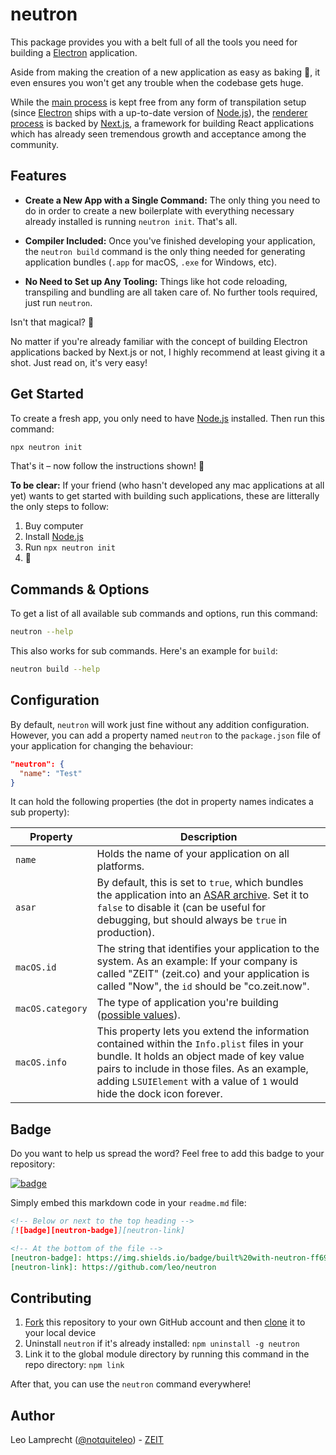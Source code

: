 # neutron

This package provides you with a belt full of all the tools you need for building a [Electron](https://electronjs.org) application.

Aside from making the creation of a new application as easy as baking 🥞, it even ensures you won't get any trouble when the codebase gets huge.

While the [main process](https://electronjs.org/docs/tutorial/quick-start#main-process) is kept free from any form of transpilation setup (since [Electron](https://electronjs.org) ships with a up-to-date version of [Node.js](https://nodejs.org/en/)), the [renderer process](https://electronjs.org/docs/tutorial/quick-start#renderer-process) is backed by [Next.js](https://github.com/zeit/next.js), a framework for building React applications which has already seen tremendous growth and acceptance among the community.

## Features

- **Create a New App with a Single Command:** The only thing you need to do in order to create a new boilerplate with everything necessary already installed is running `neutron init`. That's all.

- **Compiler Included:** Once you've finished developing your application, the `neutron build` command is the only thing needed for generating application bundles (`.app` for macOS, `.exe` for Windows, etc).

- **No Need to Set up Any Tooling:** Things like hot code reloading, transpiling and bundling are all taken care of. No further tools required, just run `neutron`.

Isn't that magical? 💫

No matter if you're already familiar with the concept of building Electron applications backed by Next.js or not, I highly recommend at least giving it a shot. Just read on, it's very easy!

## Get Started

To create a fresh app, you only need to have [Node.js](https://nodejs.org/en/) installed. Then run this command:

```bash
npx neutron init
```

That's it – now follow the instructions shown! 🚀

**To be clear:** If your friend (who hasn't developed any mac applications at all yet) wants to get started with building such applications, these are litterally the only steps to follow:

1. Buy computer
2. Install [Node.js](https://nodejs.org/en/)
3. Run `npx neutron init`
4. 🎉

## Commands & Options

To get a list of all available sub commands and options, run this command:

```bash
neutron --help
```

This also works for sub commands. Here's an example for `build`:

```bash
neutron build --help
```

## Configuration

By default, `neutron` will work just fine without any addition configuration. However, you can add a property named `neutron` to the `package.json` file of your application for changing the behaviour:

```json
"neutron": {
  "name": "Test"
}
```

It can hold the following properties (the dot in property names indicates a sub property):

| Property         | Description                                                                                                                                                                                                                                                                        |
|------------------|------------------------------------------------------------------------------------------------------------------------------------------------------------------------------------------------------------------------------------------------------------------------------------|
| `name`           | Holds the name of your application on all platforms.                                                                                                                                                                                                                               |
| `asar`           | By default, this is set to `true`, which bundles the application into an [ASAR archive](https://electronjs.org/docs/tutorial/application-packaging#using-asar-archives). Set it to `false` to disable it (can be useful for debugging, but should always be `true` in production). |
| `macOS.id`       | The string that identifies your application to the system. As an example: If your company is called "ZEIT" (zeit.co) and your application is called "Now", the `id` should be "co.zeit.now".                                                                                       |
| `macOS.category` | The type of application you're building ([possible values](https://developer.apple.com/library/content/documentation/General/Reference/InfoPlistKeyReference/Articles/LaunchServicesKeys.html#//apple_ref/doc/uid/TP40009250-SW8)).                                                |
| `macOS.info`     | This property lets you extend the information contained within the `Info.plist` files in your bundle. It holds an object made of key value pairs to include in those files. As an example, adding `LSUIElement` with a value of  `1` would hide the dock icon forever.             |

## Badge

Do you want to help us spread the word? Feel free to add this badge to your repository:

[![badge][neutron-badge]][neutron-link]

[neutron-badge]: https://img.shields.io/badge/built%20with-neutron-ff69b4.svg?style=flat
[neutron-link]: https://github.com/leo/neutron

Simply embed this markdown code in your `readme.md` file:

```markdown
<!-- Below or next to the top heading -->
[![badge][neutron-badge]][neutron-link]

<!-- At the bottom of the file -->
[neutron-badge]: https://img.shields.io/badge/built%20with-neutron-ff69b4.svg?style=flat
[neutron-link]: https://github.com/leo/neutron
```

## Contributing

1. [Fork](https://help.github.com/articles/fork-a-repo/) this repository to your own GitHub account and then [clone](https://help.github.com/articles/cloning-a-repository/) it to your local device
2. Uninstall `neutron` if it's already installed: `npm uninstall -g neutron`
3. Link it to the global module directory by running this command in the repo directory: `npm link`

After that, you can use the `neutron` command everywhere!

## Author

Leo Lamprecht ([@notquiteleo](https://twitter.com/notquiteleo)) - [ZEIT](https://zeit.co)
